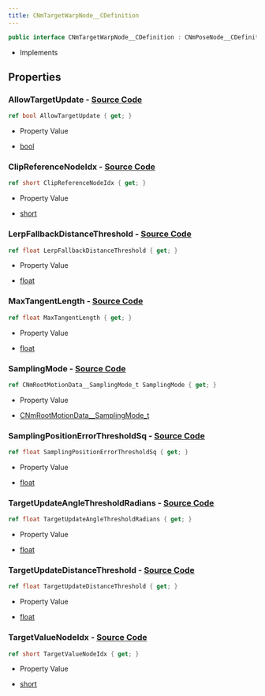 ```yaml
---
title: CNmTargetWarpNode__CDefinition
---
```


```csharp
public interface CNmTargetWarpNode__CDefinition : CNmPoseNode__CDefinition, CNmGraphNode__CDefinition, ISchemaClass<CNmGraphNode__CDefinition>, ISchemaClass<CNmPoseNode__CDefinition>, ISchemaClass<CNmTargetWarpNode__CDefinition>, ISchemaField, ISchemaClass, INativeHandle
```

- Implements

## Properties

### **AllowTargetUpdate** - [Source Code](https://github.com/swiftly-solution/swiftlys2/blob/main/managed/src/SwiftlyS2.Generated/Schemas/Interfaces/CNmTargetWarpNode__CDefinition.cs#L22)

```csharp
ref bool AllowTargetUpdate { get; }
```

- Property Value

- [bool](https://learn.microsoft.com/dotnet/api/system.boolean)

### **ClipReferenceNodeIdx** - [Source Code](https://github.com/swiftly-solution/swiftlys2/blob/main/managed/src/SwiftlyS2.Generated/Schemas/Interfaces/CNmTargetWarpNode__CDefinition.cs#L16)

```csharp
ref short ClipReferenceNodeIdx { get; }
```

- Property Value

- [short](https://learn.microsoft.com/dotnet/api/system.int16)

### **LerpFallbackDistanceThreshold** - [Source Code](https://github.com/swiftly-solution/swiftlys2/blob/main/managed/src/SwiftlyS2.Generated/Schemas/Interfaces/CNmTargetWarpNode__CDefinition.cs#L28)

```csharp
ref float LerpFallbackDistanceThreshold { get; }
```

- Property Value

- [float](https://learn.microsoft.com/dotnet/api/system.single)

### **MaxTangentLength** - [Source Code](https://github.com/swiftly-solution/swiftlys2/blob/main/managed/src/SwiftlyS2.Generated/Schemas/Interfaces/CNmTargetWarpNode__CDefinition.cs#L26)

```csharp
ref float MaxTangentLength { get; }
```

- Property Value

- [float](https://learn.microsoft.com/dotnet/api/system.single)

### **SamplingMode** - [Source Code](https://github.com/swiftly-solution/swiftlys2/blob/main/managed/src/SwiftlyS2.Generated/Schemas/Interfaces/CNmTargetWarpNode__CDefinition.cs#L20)

```csharp
ref CNmRootMotionData__SamplingMode_t SamplingMode { get; }
```

- Property Value

- [CNmRootMotionData__SamplingMode_t](/docs/api/shared/schemadefinitions/cnmrootmotiondata__samplingmode_t)

### **SamplingPositionErrorThresholdSq** - [Source Code](https://github.com/swiftly-solution/swiftlys2/blob/main/managed/src/SwiftlyS2.Generated/Schemas/Interfaces/CNmTargetWarpNode__CDefinition.cs#L24)

```csharp
ref float SamplingPositionErrorThresholdSq { get; }
```

- Property Value

- [float](https://learn.microsoft.com/dotnet/api/system.single)

### **TargetUpdateAngleThresholdRadians** - [Source Code](https://github.com/swiftly-solution/swiftlys2/blob/main/managed/src/SwiftlyS2.Generated/Schemas/Interfaces/CNmTargetWarpNode__CDefinition.cs#L32)

```csharp
ref float TargetUpdateAngleThresholdRadians { get; }
```

- Property Value

- [float](https://learn.microsoft.com/dotnet/api/system.single)

### **TargetUpdateDistanceThreshold** - [Source Code](https://github.com/swiftly-solution/swiftlys2/blob/main/managed/src/SwiftlyS2.Generated/Schemas/Interfaces/CNmTargetWarpNode__CDefinition.cs#L30)

```csharp
ref float TargetUpdateDistanceThreshold { get; }
```

- Property Value

- [float](https://learn.microsoft.com/dotnet/api/system.single)

### **TargetValueNodeIdx** - [Source Code](https://github.com/swiftly-solution/swiftlys2/blob/main/managed/src/SwiftlyS2.Generated/Schemas/Interfaces/CNmTargetWarpNode__CDefinition.cs#L18)

```csharp
ref short TargetValueNodeIdx { get; }
```

- Property Value

- [short](https://learn.microsoft.com/dotnet/api/system.int16)

